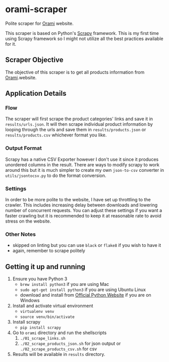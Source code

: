 # orami-scraper
Polite scraper for [Orami](https://www.orami.co.id/) website. 

This scraper is based on Python's [Scrapy](https://docs.scrapy.org/en/latest/index.html) framework. This is my first time using Scrapy framework so I might not utilize all the best practices available for it.

## Scraper Objective
The objective of this scraper is to get all products information from [Orami](https://www.orami.co.id/).website.

## Application Details

### Flow
The scraper will first scrape the product categories' links and save it in `results/urls.json`. It will then scrape individual product information by looping through the urls and save them in `results/products.json` or `results/products.csv` whichever format you like.

### Output Format
Scrapy has a native CSV Exporter however I don't use it since it produces unordered columns in the result. There are ways to modify scrapy to work around this but it is much simpler to create my own `json-to-csv` converter in `utils/jsontocsv.py` to do the format conversion.

### Settings
In order to be more polite to the website, I have set up throttling to the crawler. This includes increasing delay between downloads and lowering number of concurrent requests. You can adjust these settings if you want a faster crawling but it is recommended to keep it at reasonable rate to avoid stress on the website.

### Other Notes
- skipped on linting but you can use `black` or `flake8` if you wish to have it
- again, remember to scrape politely

## Getting it up and running
1. Ensure you have Python 3
   - `brew install python3` if you are using Mac
   - `sudo apt-get install python3` if you are using Ubuntu Linux
   - download and install from [Official Python Website](https://www.python.org/) if you are on Windows
2. Install and activate virtual environment
   - `virtualenv venv`
   - `source venv/bin/activate`
3. Install scrapy
   - `pip install scrapy`
4. Go to `orami` directory and run the shellscripts
   1. `./01_scrape_links.sh`
   2. `./02_scrape_products_json.sh` for json output or `./02_scrape_products_csv.sh` for csv
5. Results will be available in `results` directory.


